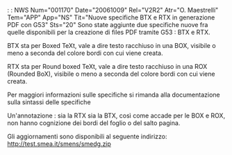  :  : NWS Num="001170" Date="20061009" Rel="V2R2" Atr="O. Maestrelli" Tem="APP" App="NS" Tit="Nuove specifiche BTX e RTX in generazione PDF con G53" Sts="20"
Sono state aggiunte due specifiche nuove fra quelle disponibili per la creazione di files PDF tramite G53 :  BTX e RTX.

BTX sta per Boxed TeXt, vale a dire testo racchiuso in una BOX, visibile o meno a seconda del colore
bordi con cui viene creata.

RTX sta per Round boxed TeXt, vale a dire testo racchiuso in una ROX (Rounded BoX), visibile o meno
a seconda del colore bordi con cui viene creata.

Per maggiori informazioni sulle specifiche si rimanda alla documentazione sulla sintassi delle specifiche

Un'annotazione :  sia la RTX sia la BTX, così come accade per le BOX e ROX, non hanno cognizione dei
bordi del foglio o del salto pagina.

Gli aggiornamenti sono disponibili al seguente indirizzo: http://test.smea.it/smens/smedg.zip 